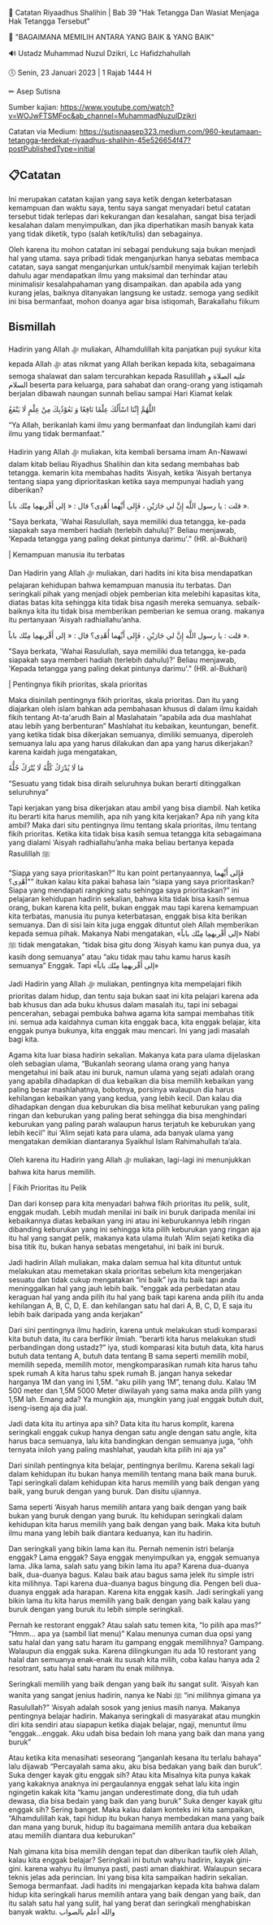 📓 Catatan Riyaadhus Shalihin | Bab 39 "Hak Tetangga Dan Wasiat Menjaga Hak Tetangga Tersebut"

📝 "BAGAIMANA MEMILIH ANTARA YANG BAIK & YANG BAIK"

🔊 Ustadz Muhammad Nuzul Dzikri, Lc Hafidzhahullah

🕔 Senin, 23 Januari 2023 | 1 Rajab 1444 H

✏ Asep Sutisna

Sumber kajian: https://www.youtube.com/watch?v=WOJwFTSMFoc&ab_channel=MuhammadNuzulDzikri

Catatan via Medium: https://sutisnaasep323.medium.com/960-keutamaan-tetangga-terdekat-riyaadhus-shalihin-45e526654f47?postPublishedType=initial

📋Catatan
---
Ini merupakan catatan kajian yang saya ketik dengan keterbatasan kemampuan dan waktu saya, tentu saya sangat menyadari betul catatan tersebut tidak terlepas dari kekurangan dan kesalahan, sangat bisa terjadi kesalahan dalam menyimpulkan, dan jika diperhatikan masih banyak kata yang tidak diketik, typo (salah ketik/tulis) dan sebagainya.

Oleh karena itu mohon catatan ini sebagai pendukung saja bukan menjadi hal yang utama. saya pribadi tidak menganjurkan hanya sebatas membaca catatan, saya sangat menganjurkan untuk/sambil menyimak kajian terlebih dahulu agar mendapatkan ilmu yang maksimal dan terhindar atau minimalisir kesalahpahaman yang disampaikan. dan apabila ada yang kurang jelas, baiknya ditanyakan langsung ke ustadz. semoga yang sedikit ini bisa bermanfaat, mohon doanya agar bisa istiqomah, Barakallahu fiikum

Bismillah
---

Hadirin yang Allah ﷻ muliakan, Alhamdulillah kita panjatkan puji syukur kita kepada Allah ﷻ atas nikmat yang Allah berikan kepada kita, sebagaimana semoga shalawat dan salam tercurahkan kepada Rasulillah عليه الصلاة و السلام beserta para keluarga, para sahabat dan orang-orang yang istiqamah berjalan dibawah naungan sunnah beliau sampai Hari Kiamat kelak

اللَّهُمَّ إِنِّنَا اسْأَلُكَ عِلْمًا نَافِعًا وَ نَعُوْذُبِكَ مِنْ عِلْمٍ لَا يَنْفَعُ 

“Ya Allah, berikanlah kami ilmu yang bermanfaat dan lindungilah kami dari ilmu yang tidak bermanfaat.”

Hadirin yang Allah ﷻ muliakan, kita kembali bersama imam An-Nawawi dalam kitab beliau Riyadhus Shalihin dan kita sedang membahas bab tetangga. kemarin kita membahas hadits ‘Aisyah, ketika ‘Aisyah bertanya tentang siapa yang diprioritaskan ketika saya mempunyai hadiah yang diberikan?

قلت : يا رسول اللَّه إِنَّ لي جَارَيْنِ ، فَإِلى أَيِّهما أُهْدِى؟ قال : « إلى أَقْربهمِا مِنْك باباً ».

"Saya berkata, 'Wahai Rasulullah, saya memiliki dua tetangga, ke-pada siapakah saya memberi hadiah (terlebih dahulu)?' Beliau menjawab, 'Kepada tetangga yang paling dekat pintunya darimu'." (HR. al-Bukhari)

| Kemampuan manusia itu terbatas

Dan Hadirin yang Allah ﷻ muliakan, dari hadits ini kita bisa mendapatkan pelajaran kehidupan bahwa kemampuan manusia itu terbatas. Dan seringkali pihak yang menjadi objek pemberian kita melebihi kapasitas kita, diatas batas kita sehingga kita tidak bisa ngasih mereka semuanya. sebaik-baiknya kita itu tidak bisa memberikan pemberian ke semua orang. makanya itu pertanyaan ‘Aisyah radhiallahu’anha.

قلت : يا رسول اللَّه إِنَّ لي جَارَيْنِ ، فَإِلى أَيِّهما أُهْدِى؟ قال : « إلى أَقْربهمِا مِنْك باباً ».

"Saya berkata, 'Wahai Rasulullah, saya memiliki dua tetangga, ke-pada siapakah saya memberi hadiah (terlebih dahulu)?' Beliau menjawab, 'Kepada tetangga yang paling dekat pintunya darimu'." (HR. al-Bukhari)

| Pentingnya fikih prioritas, skala prioritas

Maka disinilah pentingnya fikih prioritas, skala prioritas. Dan itu yang diajarkan oleh islam bahkan ada pembahasan khusus di dalam ilmu kaidah fikih tentang At-ta'arudh Bain al Maslahatain “apabila ada dua mashlahat atau lebih yang berbenturan” Mashlahat itu kebaikan, keuntungan, benefit. yang ketika tidak bisa dikerjakan semuanya, dimiliki semuanya, diperoleh semuanya lalu apa yang harus dilakukan dan apa yang harus dikerjakan? karena kaidah juga mengatakan,

مَا لَا يُدْرَكُ كُلُّهُ لَا يُتْرَكُ جُلُّهُ

“Sesuatu yang tidak bisa diraih seluruhnya bukan berarti ditinggalkan seluruhnya”

Tapi kerjakan yang bisa dikerjakan atau ambil yang bisa diambil. Nah ketika itu berarti kita harus memilih, apa nih yang kita kerjakan? Apa nih yang kita ambil? Maka dari situ pentingnya ilmu tentang skala prioritas, ilmu tentang fikih prioritas. Ketika kita tidak bisa kasih semua tetangga kita sebagaimana yang dialami ‘Aisyah radhiallahu’anha maka beliau bertanya kepada Rasulillah ﷺ

“Siapa yang saya prioritaskan?” Itu kan point pertanyaannya, فَإِلى أَيِّهما أُهْدِى؟"” itukan kalau kita pakai bahasa lain “siapa yang saya prioritaskan? Siapa yang mendapati rangking satu sehingga saya prioritaskan?” ini pelajaran kehidupan hadirin sekalian, bahwa kita tidak bisa kasih semua orang, bukan karena kita pelit, bukan enggak mau tapi karena kemampuan kita terbatas, manusia itu punya keterbatasan, enggak bisa kita berikan semuanya. Dan di sisi lain kita juga enggak dituntut oleh Allah memberikan kepada semua pihak. Makanya Nabi mengatakan, «إلى أَقْربهمِا مِنْك باباً» Nabi ﷺ tidak mengatakan, “tidak bisa gitu dong ‘Aisyah kamu kan punya dua, ya kasih dong semuanya” atau “aku tidak mau tahu kamu harus kasih semuanya” Enggak. Tapi «إلى أَقْربهمِا مِنْك باباً»

Jadi Hadirin yang Allah ﷻ muliakan, pentingnya kita mempelajari fikih prioritas dalam hidup, dan tentu saja bukan saat ini kita pelajari karena ada bab khusus dan ada buku khusus dalam masalah itu, tapi ini sebagai pencerahan, sebagai pembuka bahwa agama kita sampai membahas titik ini. semua ada kaidahnya cuman kita enggak baca, kita enggak belajar, kita enggak punya bukunya, kita enggak mau mencari. Ini yang jadi masalah bagi kita.

Agama kita luar biasa hadirin sekalian. Makanya kata para ulama dijelaskan oleh sebagian ulama, “Bukanlah seorang ulama orang yang hanya mengetahui ini baik atau ini buruk, namun ulama yang sejati adalah orang yang apabila dihadapkan di dua kebaikan dia bisa memilih kebaikan yang paling besar mashlahatnya, bobotnya, porsinya walaupun dia harus kehilangan kebaikan yang yang kedua, yang lebih kecil. Dan kalau dia dihadapkan dengan dua keburukan dia bisa melihat keburukan yang paling ringan dan keburukan yang paling berat sehingga dia bisa menghindari keburukan yang paling parah walaupun harus terjatuh ke keburukan yang lebih kecil” itui ‘Alim sejati kata para ulama, ada banyak ulama yang mengatakan demikian diantaranya Syaikhul Islam Rahimahullah ta’ala.

Oleh karena itu Hadirin yang Allah ﷻ muliakan, lagi-lagi ini menunjukkan bahwa kita harus memilih.

| Fikih Prioritas itu Pelik

Dan dari konsep para kita menyadari bahwa fikih prioritas itu pelik, sulit, enggak mudah. Lebih mudah menilai ini baik ini buruk daripada menilai ini kebaikannya diatas kebaikan yang ini atau ini keburukannya lebih ringan dibanding keburukan yang ini sehingga kita pilih keburukan yang ringan aja itu hal yang sangat pelik, makanya kata ulama itulah ‘Alim sejati ketika dia bisa titik itu, bukan hanya sebatas mengetahui, ini baik ini buruk.

Jadi hadirin Allah muliakan, maka dalam semua hal kita dituntut untuk melakukan atau memetakan skala prioritas sebelum kita mengerjakan sesuatu dan tidak cukup mengatakan “ini baik” iya itu baik tapi anda meninggalkan hal yang jauh lebih baik. “enggak ada perbedatan atau keraguan hal yang anda pilih itu hal yang baik tapi karena anda pilih itu anda kehilangan A, B, C, D, E. dan kehilangan satu hal dari A, B, C, D, E saja itu lebih baik daripada yang anda kerjakan”

Dari sini pentingnya ilmu hadirin, karena untuk melakukan studi komparasi kita butuh data, itu cara berfikir ilmiah. “berarti kita harus melakukan studi perbandingan dong ustadz?” iya, studi komparasi kita butuh data, kita harus butuh data tentang A, butuh data tentang B sama seperti memilih mobil, memilih sepeda, memilih motor, mengkomparasikan rumah kita harus tahu spek rumah A kita harus tahu spek rumah B. jangan hanya sekedar harganya 1M dan yang ini 1,5M. “aku pilih yang 1M”, tenang dulu. Kalau 1M 500 meter dan 1,5M 5000 Meter diwilayah yang sama maka anda pilih yang 1,5M lah. Emang ada? Ya mungkin aja, mungkin yang jual enggak butuh duit, iseng-iseng aja dia jual.

Jadi data kita itu artinya apa sih? Data kita itu harus komplit, karena seringkali enggak cukup hanya dengan satu angle dengan satu angle, kita harus baca semuanya, lalu kita bandingkan dengan semuanya juga, “ohh ternyata iniloh yang paling mashlahat, yaudah kita pilih ini aja ya”

Dari sinilah pentingnya kita belajar, pentingnya berilmu. Karena sekali lagi dalam kehidupan itu bukan hanya memilih tentang mana baik mana buruk. Tapi seringkali dalam kehidupan kita harus memilih yang baik dengan yang baik, yang buruk dengan yang buruk. Dan disitu ujiannya.

Sama seperti ‘Aisyah harus memilih antara yang baik dengan yang baik bukan yang buruk dengan yang buruk. Itu kehidupan seringkali dalam kehidupan kita harus memilih yang baik dengan yang baik. Maka kita butuh ilmu mana yang lebih baik diantara keduanya, kan itu hadirin.

Dan seringkali yang bikin lama kan itu. Pernah nemenin istri belanja enggak? Lama enggak? Saya enggak menyimpulkan ya, enggak semuanya lama. Jika lama, salah satu yang bikin lama itu apa? Karena dua-duanya baik, dua-duanya bagus. Kalau baik atau bagus sama jelek itu simple istri kita milihnya. Tapi karena dua-duanya bagus bingung dia. Pengen beli dua-duanya enggak ada harapan. Karena kita enggak kasih. Jadi seringkali yang bikin lama itu kita harus memilih yang baik dengan yang baik kalau yang buruk dengan yang buruk itu lebih simple seringkali. 

Pernah ke restorant enggak? Atau salah satu temen kita, “lo pilih apa mas?” “Hmm… apa ya (sambil liat menu)” Kalau menunya cuman dua opsi yang satu halal dan yang satu haram itu gampang enggak memilihnya? Gampang. Walaupun dia enggak suka. Karena dilingkungan itu ada 10 restorant yang halal dan semuanya enak-enak itu susah kita milih, coba kalau hanya ada 2 resotrant, satu halal satu haram itu enak milihnya.

Seringkali memilih yang baik dengan yang baik itu sangat sulit. ‘Aisyah kan wanita yang sangat jenius hadirin, nanya ke Nabi ﷺ “ini milihnya gimana ya Rasulullah?” ‘Aisyah adalah sosok yang jenius masih nanya. Makanya pentingnya belajar hadirin. Makanya seringkali di masyarakat atau mungkin diri kita sendiri atau siapapun ketika diajak belajar, ngaji, menuntut ilmu “enggak…enggak. Aku udah bisa bedain loh mana yang baik dan mana yang buruk”

Atau ketika kita menasihati seseorang “janganlah kesana itu terlalu bahaya” lalu dijawab “Percayalah sama aku, aku bisa bedakan yang baik dan buruk”. Suka denger kayak gitu enggak sih? Atau kita Misalnya kita punya kakak yang kakaknya anaknya ini pergaulannya enggak sehat lalu kita ingin ngingetin kakak kita “kamu jangan underestimate dong, dia tuh udah dewasa, dia bisa bedain yang baik dan yang buruk” Suka denger kayak gitu enggak sih? Sering banget. Maka kalau dalam konteks ini kita sampaikan, “Alhamdulillah kak, tapi hidup itu bukan hanya membedakan mana yang baik dan mana yang buruk, hidup itu bagaimana memilih antara dua kebaikan atau memilih diantara dua keburukan”

Nah gimana kita bisa memilih dengan tepat dan diberikan taufik oleh Allah, kalau kita enggak belajar? Seringkali ini butuh wahyu hadirin, kayak gini-gini. karena wahyu itu ilmunya pasti, pasti aman diakhirat. Walaupun secara teknis jelas ada perincian. Ini yang bisa kita sampaikan hadirin sekalian. Semoga bermanfaat. Jadi hadits ini mengajarkan kepada kita bahwa dalam hidup kita seringkali harus memilih antara yang baik dengan yang baik, dan itu salah satu hal yang sulit, hal yang berat dan seringkali menghabiskan banyak waktu. والله أعلم بالصواب
